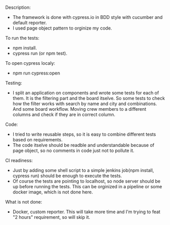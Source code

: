 Description: 
- The framework is done with cypress.io in BDD style with cucumber and default reporter.
- I used page object pattern to orginize my code.

To run the tests:
- npm install.
- cypress run (or npm test).

To open cypress localy:
- npm run cypress:open

Testing:
- I split an application on components and wrote some tests for each of them. It is the filtering part and the board itselve. So some tests to check how the filter works with search by name and city and combinations. And some board workflow. Moving crew members to a different columns and check if they are in correct column.

Code:
- I tried to write reusable steps, so it is easy to combine different tests based on requirements.
- The code itselve should be readble and understandable because of page object, so no comments in code just not to pollute it.

CI readiness:
- Just by adding some shell script to a simple jenkins job(npm install, cypress run) should be enough to execute the tests. 
- Of course the tests are pointing to localhost, so node server should be up before running the tests. This can be orginized in a pipeline or some docker image, which is not done here. 

What is not done:
- Docker, custom reporter. This will take more time and I'm trying to feat "2 hours" requirement, so will skip it.  
